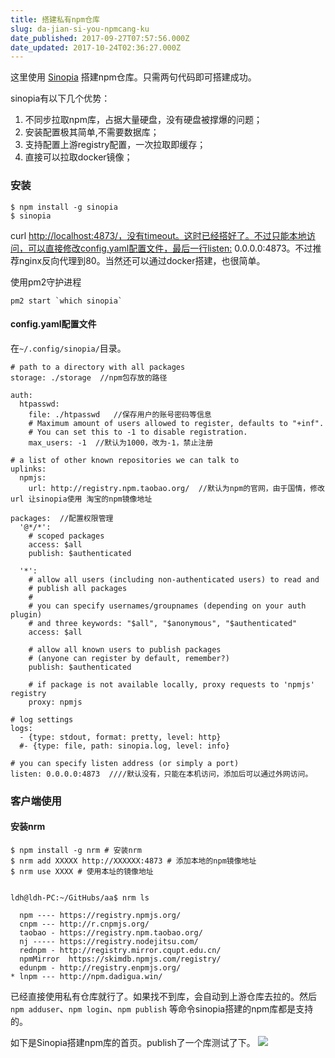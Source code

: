 ```yaml
---
title: 搭建私有npm仓库
slug: da-jian-si-you-npmcang-ku
date_published: 2017-09-27T07:57:56.000Z
date_updated: 2017-10-24T02:36:27.000Z
---
```


这里使用 [Sinopia](https://github.com/rlidwka/sinopia) 搭建npm仓库。只需两句代码即可搭建成功。

sinopia有以下几个优势：

1. 不同步拉取npm库，占据大量硬盘，没有硬盘被撑爆的问题；
2. 安装配置极其简单,不需要数据库；
3. 支持配置上游registry配置，一次拉取即缓存；
4. 直接可以拉取docker镜像；

### 安装

    $ npm install -g sinopia
    $ sinopia
    

curl [http://localhost:4873/，没有timeout。这时已经搭好了。不过只能本地访问，可以直接修改config.yaml配置文件，最后一行listen:](http://localhost:4873/%EF%BC%8C%E6%B2%A1%E6%9C%89timeout%E3%80%82%E8%BF%99%E6%97%B6%E5%B7%B2%E7%BB%8F%E6%90%AD%E5%A5%BD%E4%BA%86%E3%80%82%E4%B8%8D%E8%BF%87%E5%8F%AA%E8%83%BD%E6%9C%AC%E5%9C%B0%E8%AE%BF%E9%97%AE%EF%BC%8C%E5%8F%AF%E4%BB%A5%E7%9B%B4%E6%8E%A5%E4%BF%AE%E6%94%B9config.yaml%E9%85%8D%E7%BD%AE%E6%96%87%E4%BB%B6%EF%BC%8C%E6%9C%80%E5%90%8E%E4%B8%80%E8%A1%8Clisten:) 0.0.0.0:4873。不过推荐nginx反向代理到80。当然还可以通过docker搭建，也很简单。

使用pm2守护进程

    pm2 start `which sinopia`
    

#### config.yaml配置文件

在`~/.config/sinopia/`目录。

    # path to a directory with all packages
    storage: ./storage  //npm包存放的路径
    
    auth:
      htpasswd:
        file: ./htpasswd   //保存用户的账号密码等信息
        # Maximum amount of users allowed to register, defaults to "+inf".
        # You can set this to -1 to disable registration.
        max_users: -1  //默认为1000，改为-1，禁止注册
    
    # a list of other known repositories we can talk to
    uplinks:
      npmjs:
        url: http://registry.npm.taobao.org/  //默认为npm的官网，由于国情，修改 url 让sinopia使用 淘宝的npm镜像地址
        
    packages:  //配置权限管理
      '@*/*':
        # scoped packages
        access: $all
        publish: $authenticated
    
      '*':
        # allow all users (including non-authenticated users) to read and
        # publish all packages
        #
        # you can specify usernames/groupnames (depending on your auth plugin)
        # and three keywords: "$all", "$anonymous", "$authenticated"
        access: $all
    
        # allow all known users to publish packages
        # (anyone can register by default, remember?)
        publish: $authenticated
    
        # if package is not available locally, proxy requests to 'npmjs' registry
        proxy: npmjs
    
    # log settings
    logs:
      - {type: stdout, format: pretty, level: http}
      #- {type: file, path: sinopia.log, level: info}
    
    # you can specify listen address (or simply a port) 
    listen: 0.0.0.0:4873  ////默认没有，只能在本机访问，添加后可以通过外网访问。
    

### 客户端使用

#### 安装nrm

    $ npm install -g nrm # 安装nrm
    $ nrm add XXXXX http://XXXXXX:4873 # 添加本地的npm镜像地址
    $ nrm use XXXX # 使用本址的镜像地址
    

    ldh@ldh-PC:~/GitHubs/aa$ nrm ls
    
      npm ---- https://registry.npmjs.org/
      cnpm --- http://r.cnpmjs.org/
      taobao - https://registry.npm.taobao.org/
      nj ----- https://registry.nodejitsu.com/
      rednpm - http://registry.mirror.cqupt.edu.cn/
      npmMirror  https://skimdb.npmjs.com/registry/
      edunpm - http://registry.enpmjs.org/
    * lnpm --- http://npm.dadigua.win/
    
    

已经直接使用私有仓库就行了。如果找不到库，会自动到上游仓库去拉的。然后`npm adduser`、`npm login`、`npm publish` 等命令sinopia搭建的npm库都是支持的。

如下是Sinopia搭建npm库的首页。publish了一个库测试了下。
![](/content/images/2017/09/QQ--20170911152353-1.png)
